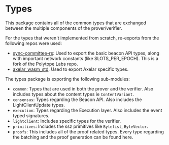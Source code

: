 
# Types

This package contains all of the common types that are exchanged between the multiple components of the prover/verifier. 

For the types that weren't implemented from scratch, re-exports from the following repos were used:

* [sync-committee-rs](https://github.com/commonprefix/sync-committee-rs): Used to export the basic beacon API types, along with important network constants (like SLOTS_PER_EPOCH). This is a fork of the Polytope Labs repo. 
* [axelar_wasm_std](https://github.com/axelarnetwork/axelar-amplifier). Used to export Axelar specific types.

The types package is exporting the following sub-modules:
* `common`: Types that are used in both the prover and the verifier. Also includes
  types about the content types ie `ContentVariant`. 
* `consensus`: Types regarding the Beacon API. Also includes the LightClientUpdate types.
* `execution`: Types regarding the Execution layer. Also includes the event typed signatures.
* `lightclient`: Includes specific types for the verifier.
* `primitives`: Includes the ssz primitives like `Bytelist`, `ByteVector`.
* `proofs`: This includes all of the proof related types. Every type regarding the batching and the proof generation can be found here.